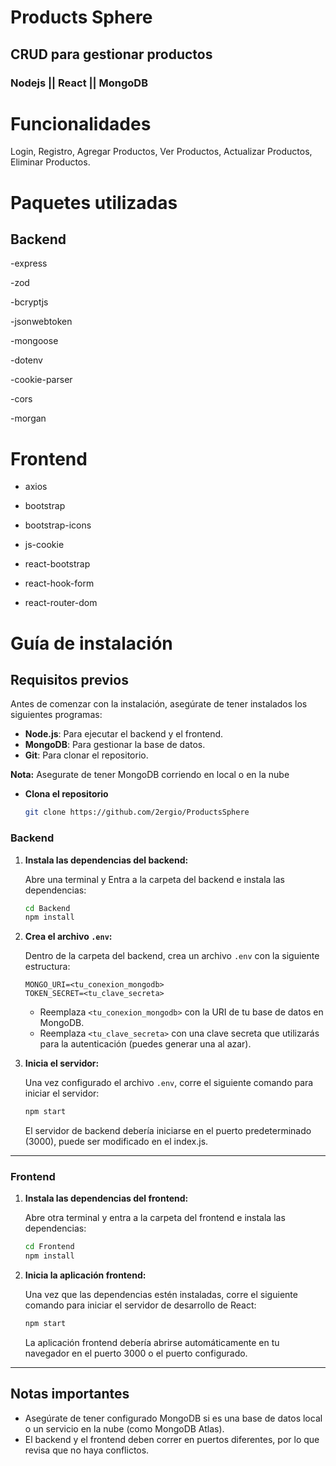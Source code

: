 # Products Sphere 

## CRUD para gestionar productos

### Nodejs || React || MongoDB

# Funcionalidades
Login,  Registro,  Agregar Productos,  Ver Productos,  Actualizar Productos,  Eliminar Productos.


# Paquetes utilizadas
## Backend
-express

-zod

-bcryptjs

-jsonwebtoken

-mongoose

-dotenv

-cookie-parser

-cors

-morgan

# Frontend
- axios

- bootstrap

- bootstrap-icons

- js-cookie

- react-bootstrap

- react-hook-form

- react-router-dom

  
# Guía de instalación

## Requisitos previos

Antes de comenzar con la instalación, asegúrate de tener instalados los siguientes programas:

- **Node.js**: Para ejecutar el backend y el frontend.
- **MongoDB**: Para gestionar la base de datos.
- **Git**: Para clonar el repositorio.

**Nota:**
Asegurate de tener MongoDB corriendo en local o en la nube




- **Clona el repositorio**

    ```bash
    git clone https://github.com/2ergio/ProductsSphere
    ```
    

### Backend

1. **Instala las dependencias del backend:**

    Abre una terminal y Entra a la carpeta del backend e instala las dependencias:

    ```bash
    cd Backend
    npm install
    ```

2. **Crea el archivo `.env`:**

    Dentro de la carpeta del backend, crea un archivo `.env` con la siguiente estructura:

    ```plaintext
    MONGO_URI=<tu_conexion_mongodb> 
    TOKEN_SECRET=<tu_clave_secreta>
    ```

    - Reemplaza `<tu_conexion_mongodb>` con la URI de tu base de datos en MongoDB.
    - Reemplaza `<tu_clave_secreta>` con una clave secreta que utilizarás para la autenticación (puedes generar una al azar).

3. **Inicia el servidor:**

    Una vez configurado el archivo `.env`, corre el siguiente comando para iniciar el servidor:

    ```bash
    npm start
    ```

    El servidor de backend debería iniciarse en el puerto predeterminado (3000), puede ser modificado en el index.js.

---

### Frontend

1. **Instala las dependencias del frontend:**

    Abre otra terminal y entra a la carpeta del frontend e instala las dependencias:

    ```bash
    cd Frontend
    npm install
    ```

2. **Inicia la aplicación frontend:**

    Una vez que las dependencias estén instaladas, corre el siguiente comando para iniciar el servidor de desarrollo de React:

    ```bash
    npm start
    ```

    La aplicación frontend debería abrirse automáticamente en tu navegador en el puerto 3000 o el puerto configurado.

---

## Notas importantes

- Asegúrate de tener configurado MongoDB si es una base de datos local o un servicio en la nube (como MongoDB Atlas).
- El backend y el frontend deben correr en puertos diferentes, por lo que revisa que no haya conflictos.


